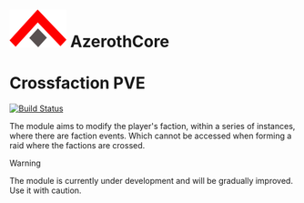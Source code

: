 # ![logo](https://raw.githubusercontent.com/azerothcore/azerothcore.github.io/master/images/logo-github.png) AzerothCore

# Crossfaction PVE

[![Build Status](https://github.com/pangolp/mod-cfpve/actions/workflows/core-build.yml/badge.svg)](https://github.com/pangolp/mod-cfpve)

The module aims to modify the player's faction, within a series of instances, where there are faction events. Which cannot be accessed when forming a raid where the factions are crossed.

> [!WARNING]
> The module is currently under development and will be gradually improved. Use it with caution.
